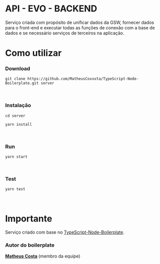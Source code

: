 # API - EVO - BACKEND
Serviço criada com propósito de unificar dados da GSW, fornecer dados para o front-end e executar todas as funções de conexão com a base de dados e se necessário serviços de terceiros na aplicação.

# Como utilizar

### Download

```
git clone https://github.com/MatheusCoxxxta/TypeScript-Node-Boilerplate.git server
```
<br/>

### Instalação

```
cd server
```

```
yarn install
```
<br/>

### Run

```
yarn start
```
<br/>

### Test

```
yarn test
```
<br/>


# Importante
Serviço criado com base no [TypeScript-Node-Boilerplate](https://github.com/MatheusCoxxxta/TypeScript-Node-Boilerplate).
### Autor do boilerplate

**[Matheus Costa](github.com/MatheusCoxxxta)** (membro da equipe)
